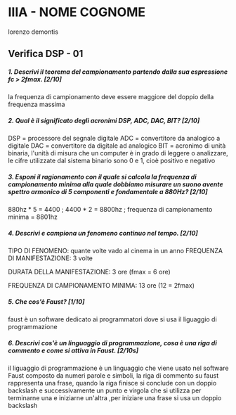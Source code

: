 # IIIA - NOME COGNOME
lorenzo demontis
## Verifica DSP - 01

##### 1. Descrivi il teorema del campionamento partendo dalla sua espressione _fc > 2fmax_. [2/10]

la frequenza di campionamento deve essere maggiore del doppio della frequenza massima

##### 2. Qual è il significato degli acronimi _DSP_, _ADC_, _DAC_, _BIT_? [2/10]
DSP = processore del segnale digitale
ADC = convertitore da analogico a digitale
DAC = convertitore da digitale ad analogico
BIT = acronimo di unità binaria, l'unità di misura che un computer è in grado di leggere o analizzare, le cifre utilizzate dal sistema binario sono 0 e 1, cioè positivo e negativo

##### 3. Esponi il ragionamento con il quale si calcola la frequenza di campionamento minima alla quale dobbiamo misurare un suono avente spettro armonico di 5 componenti e fondamentale a _880Hz_? [2/10]

880hz * 5 = 4400 ; 4400 * 2 = 8800hz ; frequenza di campionamento minima = 8801hz
##### 4. Descrivi e campiona un fenomeno continuo nel tempo. [2/10]

TIPO DI FENOMENO: quante volte vado al cinema in un anno
FREQUENZA DI MANIFESTAZIONE: 3 volte

DURATA DELLA MANIFESTAZIONE: 3 ore (fmax = 6 ore)

FREQUENZA DI CAMPIONAMENTO MINIMA: 13 ore (12 = 2fmax)

##### 5. Che cos'è _Faust_? [1/10]

faust è un software dedicato ai programmatori dove si usa il liguaggio di programmazione

##### 6. Descrivi cos'è un linguaggio di programmazione, cosa è una riga di commento e come si attiva in _Faust_. [2/10s]

il liguaggio di programmazione è un linguaggio che viene usato nel software Faust composto da numeri parole e simboli, la riga di commento su faust rappresenta una frase, quando la riga finisce si conclude con un doppio backslash e successivamente un punto e virgola che si utilizza per terminarne una e iniziarne un'altra ,per iniziare una frase si usa un doppio backslash
